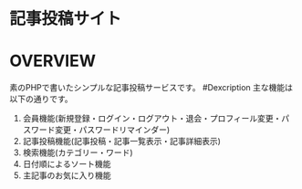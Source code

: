 # 記事投稿サイト
# OVERVIEW
素のPHPで書いたシンプルな記事投稿サービスです。
#Dexcription
主な機能は以下の通りです。  
1. 会員機能(新規登録・ログイン・ログアウト・退会・プロフィール変更・パスワード変更・パスワードリマインダー)  
2. 記事投稿機能(記事投稿・記事一覧表示・記事詳細表示)  
3. 検索機能(カテゴリー・ワード)  
4. 日付順によるソート機能  
5. 主記事のお気に入り機能  
